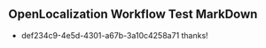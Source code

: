 ## OpenLocalization Workflow Test MarkDown

* def234c9-4e5d-4301-a67b-3a10c4258a71 
thanks!



<!--HONumber=Feb16_HO3-->
